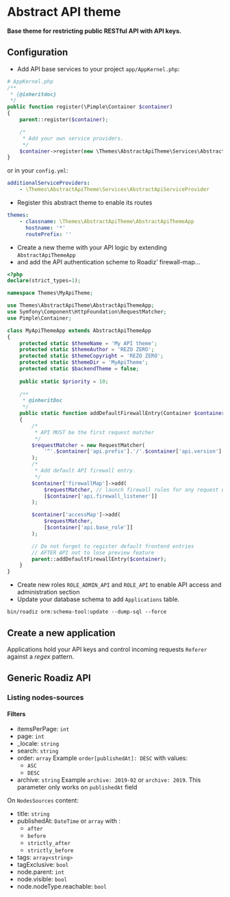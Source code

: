 # Abstract API theme

**Base theme for restricting public RESTful API with API keys.**

## Configuration

- Add API base services to your project `app/AppKernel.php`:

```php
# AppKernel.php
/**
 * {@inheritdoc}
 */
public function register(\Pimple\Container $container)
{
    parent::register($container);

    /*
     * Add your own service providers.
     */
    $container->register(new \Themes\AbstractApiTheme\Services\AbstractApiServiceProvider());
}
```

or in your `config.yml`:

```yaml
additionalServiceProviders:
    - \Themes\AbstractApiTheme\Services\AbstractApiServiceProvider
```

- Register this abstract theme to enable its routes

```yaml
themes:
    - classname: \Themes\AbstractApiTheme\AbstractApiThemeApp
      hostname: '*'
      routePrefix: ''
```

- Create a new theme with your API logic by extending `AbstractApiThemeApp`
- and add the API authentication scheme to Roadiz’ firewall-map…

```php
<?php
declare(strict_types=1);

namespace Themes\MyApiTheme;

use Themes\AbstractApiTheme\AbstractApiThemeApp;
use Symfony\Component\HttpFoundation\RequestMatcher;
use Pimple\Container;

class MyApiThemeApp extends AbstractApiThemeApp
{
    protected static $themeName = 'My API theme';
    protected static $themeAuthor = 'REZO ZERO';
    protected static $themeCopyright = 'REZO ZERO';
    protected static $themeDir = 'MyApiTheme';
    protected static $backendTheme = false;
    
    public static $priority = 10;
    
    /**
     * @inheritDoc
     */
    public static function addDefaultFirewallEntry(Container $container)
    {
        /*
         * API MUST be the first request matcher
         */
        $requestMatcher = new RequestMatcher(
            '^'.$container['api.prefix'].'/'.$container['api.version']
        );
        /*
         * Add default API firewall entry.
         */
        $container['firewallMap']->add(
            $requestMatcher, // launch firewall rules for any request within /api/1.0 path
            [$container['api.firewall_listener']]
        );

        $container['accessMap']->add(
            $requestMatcher,
            [$container['api.base_role']]
        );

        // Do not forget to register default frontend entries
        // AFTER API not to lose preview feature
        parent::addDefaultFirewallEntry($container);
    }
}
```

- Create new roles `ROLE_ADMIN_API` and `ROLE_API` to enable API access and administration section
- Update your database schema to add `Applications` table. 

```shell
bin/roadiz orm:schema-tool:update --dump-sql --force
```

## Create a new application

Applications hold your API keys and control incoming requests `Referer` against a *regex* pattern.

## Generic Roadiz API

### Listing nodes-sources

#### Filters

- itemsPerPage: `int`
- page: `int`
- _locale: `string`
- search: `string`
- order: `array` Example `order[publishedAt]: DESC` with values:
    - `ASC`
    - `DESC`
- archive: `string` Example `archive: 2019-02` or `archive: 2019`. This parameter only works on `publishedAt` field

On `NodesSources` content: 

- title: `string`
- publishedAt: `DateTime` or `array` with :
    - `after`
    - `before`
    - `strictly_after`
    - `strictly_before`
- tags: `array<string>`
- tagExclusive: `bool`
- node.parent: `int`
- node.visible: `bool`
- node.nodeType.reachable: `bool`
